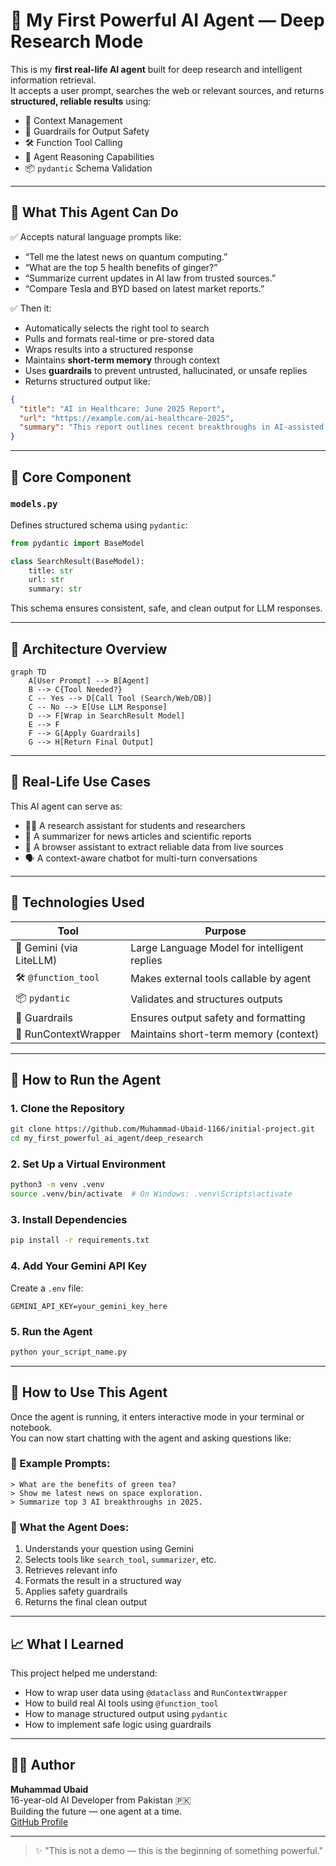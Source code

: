 # 🤖 My First Powerful AI Agent — Deep Research Mode

This is my **first real-life AI agent** built for deep research and intelligent information retrieval.  
It accepts a user prompt, searches the web or relevant sources, and returns **structured, reliable results** using:

- 🔄 Context Management  
- 🔐 Guardrails for Output Safety  
- 🛠️ Function Tool Calling  
- 🧠 Agent Reasoning Capabilities  
- 📦 `pydantic` Schema Validation

---

## 🧠 What This Agent Can Do

✅ Accepts natural language prompts like:
- “Tell me the latest news on quantum computing.”
- “What are the top 5 health benefits of ginger?”
- “Summarize current updates in AI law from trusted sources.”
- “Compare Tesla and BYD based on latest market reports.”

✅ Then it:
- Automatically selects the right tool to search
- Pulls and formats real-time or pre-stored data
- Wraps results into a structured response
- Maintains **short-term memory** through context
- Uses **guardrails** to prevent untrusted, hallucinated, or unsafe replies
- Returns structured output like:

```json
{
  "title": "AI in Healthcare: June 2025 Report",
  "url": "https://example.com/ai-healthcare-2025",
  "summary": "This report outlines recent breakthroughs in AI-assisted diagnostics, patient monitoring, and data analytics."
}
```

---

## 🧱 Core Component

### `models.py`

Defines structured schema using `pydantic`:

```python
from pydantic import BaseModel

class SearchResult(BaseModel):
    title: str
    url: str
    summary: str
```

This schema ensures consistent, safe, and clean output for LLM responses.

---

## 🔄 Architecture Overview

```mermaid
graph TD
    A[User Prompt] --> B[Agent]
    B --> C{Tool Needed?}
    C -- Yes --> D[Call Tool (Search/Web/DB)]
    C -- No --> E[Use LLM Response]
    D --> F[Wrap in SearchResult Model]
    E --> F
    F --> G[Apply Guardrails]
    G --> H[Return Final Output]
```

---

## 💼 Real-Life Use Cases

This AI agent can serve as:
- 🧑‍🎓 A research assistant for students and researchers  
- 🧠 A summarizer for news articles and scientific reports  
- 🧾 A browser assistant to extract reliable data from live sources  
- 🗣️ A context-aware chatbot for multi-turn conversations  

---

## 🧩 Technologies Used

| Tool                     | Purpose                                      |
|--------------------------|----------------------------------------------|
| 🧠 Gemini (via LiteLLM)  | Large Language Model for intelligent replies |
| 🛠️ `@function_tool`     | Makes external tools callable by agent       |
| 📦 `pydantic`            | Validates and structures outputs             |
| 🔐 Guardrails            | Ensures output safety and formatting         |
| 🧠 RunContextWrapper     | Maintains short-term memory (context)        |

---

## 🚀 How to Run the Agent

### 1. Clone the Repository
```bash
git clone https://github.com/Muhammad-Ubaid-1166/initial-project.git
cd my_first_powerful_ai_agent/deep_research
```

### 2. Set Up a Virtual Environment
```bash
python3 -m venv .venv
source .venv/bin/activate  # On Windows: .venv\Scripts\activate
```

### 3. Install Dependencies
```bash
pip install -r requirements.txt
```

### 4. Add Your Gemini API Key
Create a `.env` file:
```
GEMINI_API_KEY=your_gemini_key_here
```

### 5. Run the Agent
```bash
python your_script_name.py
```

---

## 💬 How to Use This Agent

Once the agent is running, it enters interactive mode in your terminal or notebook.  
You can now start chatting with the agent and asking questions like:

### 🧪 Example Prompts:
```text
> What are the benefits of green tea?
> Show me latest news on space exploration.
> Summarize top 3 AI breakthroughs in 2025.
```

### 🧠 What the Agent Does:
1. Understands your question using Gemini
2. Selects tools like `search_tool`, `summarizer`, etc.
3. Retrieves relevant info
4. Formats the result in a structured way
5. Applies safety guardrails
6. Returns the final clean output

---

## 📈 What I Learned

This project helped me understand:

- How to wrap user data using `@dataclass` and `RunContextWrapper`
- How to build real AI tools using `@function_tool`
- How to manage structured output using `pydantic`
- How to implement safe logic using guardrails

---

## 👨‍💻 Author

**Muhammad Ubaid**  
16-year-old AI Developer from Pakistan 🇵🇰  
Building the future — one agent at a time.  
[GitHub Profile](https://github.com/Muhammad-Ubaid-1166)

---

> ✨ "This is not a demo — this is the beginning of something powerful."
